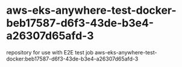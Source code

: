 # aws-eks-anywhere-test-docker-beb17587-d6f3-43de-b3e4-a26307d65afd-3
repository for use with E2E test job aws-eks-anywhere-test-docker:beb17587-d6f3-43de-b3e4-a26307d65afd-3
